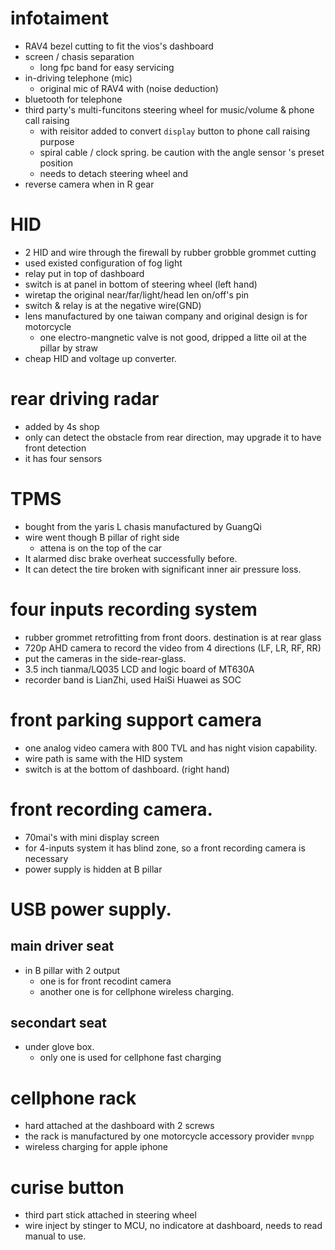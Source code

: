 # infotaiment
- RAV4 bezel cutting to fit the vios's dashboard
- screen / chasis separation
    * long fpc band for easy servicing
- in-driving telephone (mic)
    * original mic of RAV4 with (noise deduction)
- bluetooth for telephone
- third party's multi-funcitons steering wheel for music/volume & phone call raising
    * with reisitor added to convert `display` button to phone call raising purpose
    * spiral cable / clock spring. be caution with the angle sensor 's preset position
    * needs to detach steering wheel and
- reverse camera when in R gear

# HID
- 2 HID and wire through the firewall by rubber grobble grommet cutting
- used existed configuration of fog light
- relay put in top of dashboard
- switch is at panel in bottom of steering wheel (left hand)
- wiretap the original near/far/light/head len on/off's pin
- switch & relay is at the negative wire(GND)
- lens manufactured by one taiwan company and original design is for motorcycle
    * one electro-mangnetic valve is not good, dripped a litte oil at the pillar by straw
- cheap HID and voltage up converter.

# rear driving radar
- added by 4s shop
- only can detect the obstacle from rear direction, may upgrade it to have front detection
- it has four sensors

# TPMS
- bought from the yaris L chasis manufactured by GuangQi
- wire went though B pillar of right side
    * attena is on the top of the car
- It alarmed disc brake overheat successfully before.
- It can detect the tire broken with significant inner air pressure loss.

# four inputs recording system
- rubber grommet retrofitting from front doors. destination is at rear glass
- 720p AHD camera to record the video from 4 directions (LF, LR, RF, RR)
- put the cameras  in the side-rear-glass.
- 3.5 inch tianma/LQ035 LCD and logic board of MT630A
- recorder band is LianZhi, used HaiSi Huawei as SOC

# front parking support camera
- one analog video camera with 800 TVL and has night vision capability.
- wire path is same with the HID system
- switch is at the bottom of dashboard. (right hand)

# front recording camera.
- 70mai's with mini display screen
- for 4-inputs system it has blind zone, so a front recording camera is necessary
- power supply is hidden at B pillar

# USB power supply.
## main driver seat
- in B pillar with 2 output
    * one is for front recodint camera
    * another one is for cellphone wireless charging.
## secondart seat
- under glove box.
    * only one is used for cellphone fast charging

# cellphone rack
- hard attached at the dashboard with 2 screws
- the rack is manufactured by one motorcycle accessory provider `mvnpp`
- wireless charging for apple iphone

# curise button
- third part stick attached in steering wheel
- wire inject by stinger to MCU, no indicatore at dashboard, needs to read manual to use.

 
